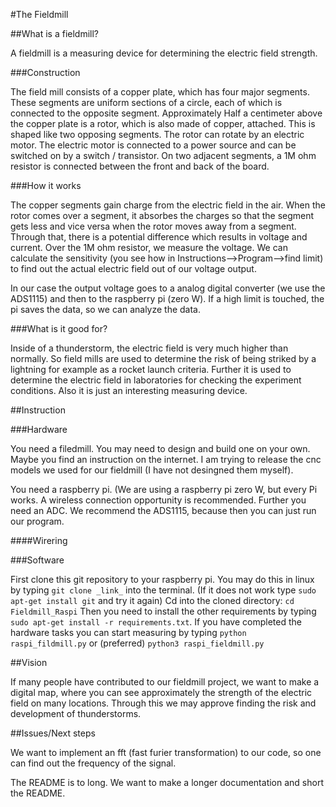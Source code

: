 #The Fieldmill

##What is a fieldmill?

A fieldmill is a measuring device for determining the electric field strength.

###Construction

The field mill consists of a copper plate, which has four major segments. These segments are uniform sections of a circle, each of which is connected to the opposite segment.
Approximately Half a centimeter above the copper plate is a rotor, which is also made of copper, attached. This is shaped like two opposing segments. The rotor can rotate by an electric motor.
The electric motor is connected to a power source and can be switched on by a switch / transistor.
On two adjacent segments, a 1M ohm resistor is connected between the front and back of the board.

###How it works

The copper segments gain charge from the electric field in the air. When the rotor comes over a segment, it absorbes the charges so that the segment gets less and vice versa when the rotor moves away from a segment.
Through that, there is a potential difference which results in voltage and current.
Over the 1M ohm resistor, we measure the voltage. We can calculate the sensitivity (you see how in Instructions-->Program-->find limit) to find out the actual electric field out of our voltage output.

In our case the output voltage goes to a analog digital converter (we use the ADS1115) and then to the raspberry pi (zero W). If a high limit is touched, the pi saves the data, so we can analyze the data.

###What is it good for?

Inside of a thunderstorm, the electric field is very much higher than normally. So field mills are used to determine the risk of being striked by a lightning for example as a rocket launch criteria.
Further it is used to determine the electric field in laboratories for checking the experiment conditions.
Also it is just an interesting measuring device.

##Instruction

###Hardware

You need a filedmill. You may need to design and build one on your own. Maybe you find an instruction on the internet.
I am trying to release the cnc models we used for our fieldmill (I have not desingned them myself).

You need a raspberry pi. (We are using a raspberry pi zero W, but every Pi works. A wireless connection opportunity is recommended. Further you need an ADC. We recommend the ADS1115, because then you can just run our program.

####Wirering



###Software

First clone this git repository to your raspberry pi. You may do this in linux by typing
`git clone _link_`
into the terminal. (If it does not work type `sudo apt-get install git` and try it again)
Cd into the cloned directory: `cd Fieldmill_Raspi`
Then you need to install the other requirements by typing
`sudo apt-get install -r requirements.txt`.
If you have completed the hardware tasks you can start measuring by typing 
`python raspi_fildmill.py` or (preferred)
`python3 raspi_fieldmill.py`

##Vision

If many people have contributed to our fieldmill project, we want to make a digital map, where you can see approximately the strength of the electric field on many locations. Through this we may approve finding the risk and development of thunderstorms.

##Issues/Next steps

We want to implement an fft (fast furier transformation) to our code, so one can find out the frequency of the signal.

The README is to long. We want to make a longer documentation and short the README.
